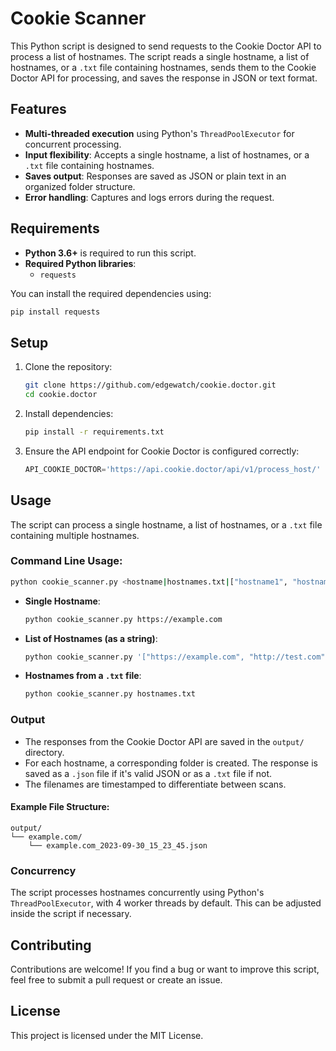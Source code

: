 # Cookie Scanner

This Python script is designed to send requests to the Cookie Doctor API to process a list of hostnames. The script reads a single hostname, a list of hostnames, or a `.txt` file containing hostnames, sends them to the Cookie Doctor API for processing, and saves the response in JSON or text format.

## Features

- **Multi-threaded execution** using Python's `ThreadPoolExecutor` for concurrent processing.
- **Input flexibility**: Accepts a single hostname, a list of hostnames, or a `.txt` file containing hostnames.
- **Saves output**: Responses are saved as JSON or plain text in an organized folder structure.
- **Error handling**: Captures and logs errors during the request.

## Requirements

- **Python 3.6+** is required to run this script.
- **Required Python libraries**:
  - `requests`

You can install the required dependencies using:

```bash
pip install requests
```

## Setup

1. Clone the repository:

   ```bash
   git clone https://github.com/edgewatch/cookie.doctor.git
   cd cookie.doctor
   ```

2. Install dependencies:

   ```bash
   pip install -r requirements.txt
   ```

3. Ensure the API endpoint for Cookie Doctor is configured correctly:

   ```python
   API_COOKIE_DOCTOR='https://api.cookie.doctor/api/v1/process_host/'
   ```

## Usage

The script can process a single hostname, a list of hostnames, or a `.txt` file containing multiple hostnames.

### Command Line Usage:

```bash
python cookie_scanner.py <hostname|hostnames.txt|["hostname1", "hostname2", ...]>
```

- **Single Hostname**:
  ```bash
  python cookie_scanner.py https://example.com
  ```

- **List of Hostnames (as a string)**:
  ```bash
  python cookie_scanner.py '["https://example.com", "http://test.com"]'
  ```

- **Hostnames from a `.txt` file**:
  ```bash
  python cookie_scanner.py hostnames.txt
  ```

### Output

- The responses from the Cookie Doctor API are saved in the `output/` directory.
- For each hostname, a corresponding folder is created. The response is saved as a `.json` file if it's valid JSON or as a `.txt` file if not.
- The filenames are timestamped to differentiate between scans.

#### Example File Structure:
```
output/
└── example.com/
    └── example.com_2023-09-30_15_23_45.json
```

### Concurrency

The script processes hostnames concurrently using Python's `ThreadPoolExecutor`, with 4 worker threads by default. This can be adjusted inside the script if necessary.

## Contributing

Contributions are welcome! If you find a bug or want to improve this script, feel free to submit a pull request or create an issue.

## License

This project is licensed under the MIT License.
